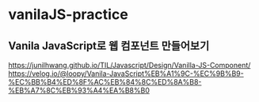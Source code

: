 # vanilaJS-practice
## Vanila JavaScript로 웹 컴포넌트 만들어보기

https://junilhwang.github.io/TIL/Javascript/Design/Vanilla-JS-Component/
https://velog.io/@loopy/Vanila-JavaScript%EB%A1%9C-%EC%9B%B9-%EC%BB%B4%ED%8F%AC%EB%84%8C%ED%8A%B8-%EB%A7%8C%EB%93%A4%EA%B8%B0
